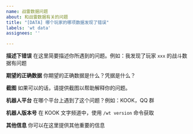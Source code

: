 ```yaml
---
name: 战雷数据问题
about: 和战雷数据有关的问题
title: "[DATA] 哪个玩家的哪项数据发现了错误"
labels: 'wt data'
assignees: ''

---
```


**描述下错误**
在这里简要描述你所遇到的问题。例如：我发现了玩家 `xxx` 的战斗数据有问题

**期望的正确数据**
你期望的正确数据是什么？凭据是什么？

**截图**
如果可以的话，请提供截图以帮助解释你的问题。

**机器人平台**
在哪个平台上遇到了这个问题？例如：KOOK，QQ 群

**机器人版本号**
在 KOOK 文字频道中，使用 `/wt version` 命令获取

**其他信息**
你可以在这里提供其他重要的信息
